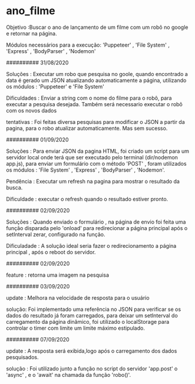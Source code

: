 # ano_filme

 Objetivo :Buscar o ano de lançamento de um filme com um robô no google e retornar na página.
 
 Módulos necessários para a execução: 'Puppeteer' ,  'File System' , 'Express' , 'BodyParser' , 'Nodemon'
 
 ##########
 31/08/2020
 
 Soluções : Executar um robo que pesquisa no goole, quando encontrado a data é gerado um JSON atualizando automaticamente a página, utilizando os módulos : 'Puppeteer' e 
 'File System'
 
 Dificuldades : Enviar a string com o nome do filme para o robô, para executar a pesquisa desejada.
                Também será necessario executar o robô com os novos dados
 
 tentativas : Foi feitas diversa pesquisas para modificar o JSON a partir da pagina, para o robo atualizar automaticamente. Mas sem sucesso. 
 
 ##########
 01/09/2020
 
 Soluções : Para enviar JSON da pagina HTML, foi criado um script para um servidor local onde terá que ser executado pelo terminal (dir/nodemon app.js), para enviar
 um formulário com o método 'POST' , foram utilizados os módulos : 'File System' , 'Express' , 'BodyParser' , 'Nodemon'.
 
 Pendência : Executar um refresh na pagina para mostrar o resultado da busca.
 
 Dificuldade : executar o refresh quando o resultado estiver pronto.
 
  ##########
 02/09/2020
 
 Soluções : Quando enviado o formulário , na página de envio foi feita uma função disparada pelo 'onload' para redirecionar a página principal após o setInterval zerar, configurado na função.
 
 Dificuladade : A solução ideal seria fazer o redirecionamento a página principal , após o reboot do servidor.
 
   ##########
 02/09/2020
 
 feature : retorna uma imagem na pesquisa
 
   ##########
 03/09/2020

 update : Melhora na velocidade de resposta para o usuário

 solução: Foi implementado uma referência no JSON para verificar se os dados do resultado já foram carregados, para deixar um setInterval do
 carregamento da página dinâmico, foi utilizado o localStorage para controlar o timer com limite um limite máximo estipulado.

   ##########
 07/09/2020
 
 update : A resposta será exibida,logo após o carregamento dos dados pesquisados.
 
 solução : Foi utilizado junto a função no script do servidor 'app.post' o 'async' , e o 'await' na chamada da função 'robo()'.
 
 
